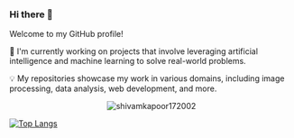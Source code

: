 ### Hi there 👋




Welcome to my GitHub profile!

🔭 I'm currently working on projects that involve leveraging artificial intelligence and machine learning to solve real-world problems.

💡 My repositories showcase my work in various domains, including image processing, data analysis, web development, and more.
<div align="center">
<p align="center">


<p><img align="center" src="https://github-readme-streak-stats.herokuapp.com/?user=shivamkapoor172002&theme=dark" alt="shivamkapoor172002" /></p>



</div>

</div>

[![Top Langs](https://github-readme-stats.vercel.app/api/top-langs/?username=shivamkapoor172002&layout=compact&theme=dark)](https://github.com/anuraghazra/github-readme-stats)


